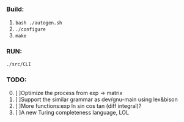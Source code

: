 ### Build:

1. ``bash ./autogen.sh``
2. ``./configure``
3. ``make``

### RUN:

``./src/CLI``

### TODO:
0. [ ]Optimize the process from exp -> matrix
1. [ ]Support the similar grammar as dev/gnu-main using lex&bison
2. [ ]More functions:exp ln sin cos tan (diff integral)?
3. [ ]A new Turing completeness language, LOL
